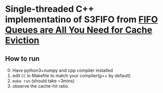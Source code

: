 # Single-threaded C++ implementatino of S3FIFO from [FIFO Queues are All You Need for Cache Eviction](https://dl.acm.org/doi/pdf/10.1145/3600006.3613147)

## How to run

0. Have python3+numpy and cpp compiler installed
1. edit `CC` in Makefile to match your compiler(g++ by default)
2. `make run` (should take ~3mins)
3. observe the cache-hit ratio.